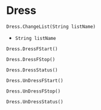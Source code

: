 # Dress

`Dress.ChangeList(String listName)`

- `String listName` 

`Dress.DressFStart()`



`Dress.DressFStop()`



`Dress.DressStatus()`



`Dress.UnDressFStart()`



`Dress.UnDressFStop()`



`Dress.UnDressStatus()`


